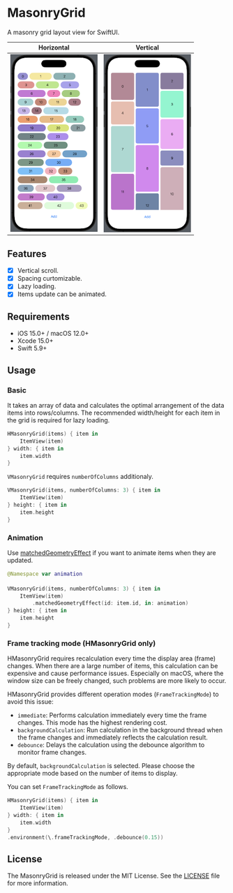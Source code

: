 MasonryGrid
===========

A masonry grid layout view for SwiftUI.

|Horizontal|Vertical|
|----------|--------|
|<img src="./Screenshots/HMasonryGrid.png" width="200px" height="auto" />|<img src="./Screenshots/VMasonryGrid.png" width="200px" height="auto" />|

## Features

- [x] Vertical scroll.
- [x] Spacing curtomizable.
- [x] Lazy loading.
- [x] Items update can be animated.

## Requirements

- iOS 15.0+ / macOS 12.0+
- Xcode 15.0+
- Swift 5.9+

## Usage

### Basic

It takes an array of data and calculates the optimal arrangement of the data items into rows/columns. The recommended width/height for each item in the grid is required for lazy loading.

```swift
HMasonryGrid(items) { item in
    ItemView(item)
} width: { item in
    item.width
}
```

`VMasonryGrid` requires `numberOfColumns` additionaly.

```swift
VMasonryGrid(items, numberOfColumns: 3) { item in
    ItemView(item)
} height: { item in
    item.height
}
```

### Animation

Use [matchedGeometryEffect](https://developer.apple.com/documentation/swiftui/view/matchedgeometryeffect(id:in:properties:anchor:issource:)) if you want to animate items when they are updated.

```swift
@Namespace var animation

VMasonryGrid(items, numberOfColumns: 3) { item in
    ItemView(item)
        .matchedGeometryEffect(id: item.id, in: animation)
} height: { item in
    item.height
}
```

### Frame tracking mode (HMasonryGrid only)

HMasonryGrid requires recalculation every time the display area (frame) changes. When there are a large number of items, this calculation can be expensive and cause performance issues. Especially on macOS, where the window size can be freely changed, such problems are more likely to occur.

HMasonryGrid provides different operation modes (`FrameTrackingMode`) to avoid this issue:

- `immediate`: Performs calculation immediately every time the frame changes. This mode has the highest rendering cost.
- `backgroundCalculation`: Run calculation in the background thread when the frame changes and immediately reflects the calculation result.
- `debounce`: Delays the calculation using the debounce algorithm to monitor frame changes.

By default, `backgroundCalculation` is selected. Please choose the appropriate mode based on the number of items to display.

You can set `FrameTrackingMode` as follows.

``` swift
HMasonryGrid(items) { item in
    ItemView(item)
} width: { item in
    item.width
}
.environment(\.frameTrackingMode, .debounce(0.15))
```

## License

The MasonryGrid is released under the MIT License. See the [LICENSE](LICENSE.md) file for more information.
